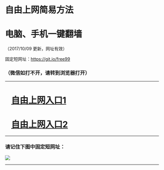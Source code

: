 ﻿# 自由上网简易方法

# 电脑、手机一键翻墙

（2017/10/09 更新，网址有效）

固定短网址：https://git.io/free99

### （微信如打不开，请转到浏览器打开）


***





# &nbsp;&nbsp; <a href="http://ft2574218470.fwq-tz-1001.info/fwqtz01.html?t=100900129345 " target="_blank">自由上网入口1</a>
# &nbsp;&nbsp; <a href="http://ft2215721039.fwq-tz-1002.info/fwqtz02.html?t=100900113730 " target="_blank">自由上网入口2</a>
***

### 请记住下图中固定短网址：

<img src="https://s3-us-west-2.amazonaws.com/fwq-1001/yjfq-20170905okok.png" /> 


***

